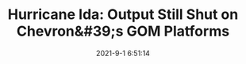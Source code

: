 ---
"title": "Hurricane Ida: Output Still Shut on Chevron&amp;#39;s GOM Platforms"
"date": "2021-9-1 6:51:14"
"feed_name": "OEDIGITAL"
"feed_website": "https://www.oedigital.com/"
"feed_rss": "https://www.oedigital.com/technology/safety-security?format=feed"
"link": "https://www.oedigital.com/news/490278-hurricane-ida-output-still-shut-on-chevron-s-gom-platforms"
"file": "_posts/2021-9-1-6-51-14_OEDIGITAL_40c1f06ea9e355d6f0f20177794d627f197b3c71.md"
"accident": "0"
"drilling": "0"
"dead": "0"
"injured": "0"
---